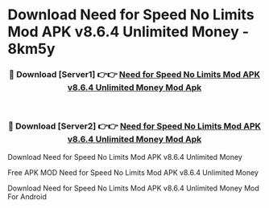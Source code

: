 # Download Need for Speed No Limits Mod APK v8.6.4 Unlimited Money - 8km5y



<div align="center">
<h3>🔴 Download [Server1] 👉👉 <a href="https://momento.my/?title=Need_for_Speed_No_Limits_Mod_APK_v8.6.4_Unlimited_Money">Need for Speed No Limits Mod APK v8.6.4 Unlimited Money Mod Apk</a></h3><br>

<h3>🔴 Download [Server2] 👉👉 <a href="https://momento.my/?title=Need_for_Speed_No_Limits_Mod_APK_v8.6.4_Unlimited_Money">Need for Speed No Limits Mod APK v8.6.4 Unlimited Money Mod Apk</a></h3>
</div>



Download Need for Speed No Limits Mod APK v8.6.4 Unlimited Money 

Free APK MOD Need for Speed No Limits Mod APK v8.6.4 Unlimited Money 

Download Need for Speed No Limits Mod APK v8.6.4 Unlimited Money Mod For Android
